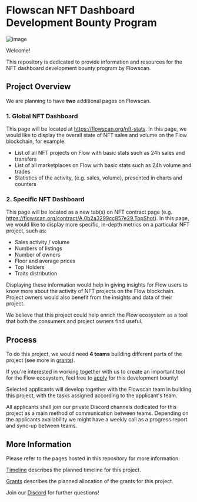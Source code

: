 # Flowscan NFT Dashboard Development Bounty Program

![image](https://user-images.githubusercontent.com/16462328/138827017-6720a229-e1d9-4d14-8185-589414669b90.png)

Welcome! 

This repository is dedicated to provide information and resources for the NFT dashboard development bounty program by Flowscan. 

## Project Overview

We are planning to have **two** additional pages on Flowscan. 

### 1. Global NFT Dashboard

This page will be located at https://flowscan.org/nft-stats. In this page, we would like to display the overall state of NFT sales and volume on the Flow blockchain, for example:
- List of all NFT projects on Flow with basic stats such as 24h sales and transfers
- List of all marketplaces on Flow with basic stats such as 24h volume and trades
- Statistics of the activity, (e.g. sales, volume), presented in charts and counters

### 2. Specific NFT Dashboard 

This page will be located as a new tab(s) on NFT contract page (e.g. https://flowscan.org/contract/A.0b2a3299cc857e29.TopShot). In this page, we would like to display more specific, in-depth metrics on a particular NFT project, such as: 
- Sales activity / volume
- Numbers of listings
- Number of owners
- Floor and average prices
- Top Holders
- Traits distribution

Displaying these information would help in giving insights for Flow users to know more about the activity of NFT projects on the Flow blockchain. Project owners would also benefit from the insights and data of their project. 

We believe that this project could help enrich the Flow ecosystem as a tool that both the consumers and project owners find useful.

## Process

To do this project, we would need **4 teams** building different parts of the project (see more in [grants](grants.md)). 

If you're interested in working together with us to create an important tool for the Flow ecosystem, feel free to [apply](apply.md) for this development bounty!

Selected applicants will develop together with the Flowscan team in building this project, with the tasks assigned according to the applicant's team.

All applicants shall join our private Discord channels dedicated for this project as a main method of communication between teams. Depending on the applicants availability we might have a weekly call as a progress report and sync-up between teams.   

## More Information

Please refer to the pages hosted in this repository for more information: 

[Timeline](timeline.md) describes the planned timeline for this project. 

[Grants](grants.md) describes the planned allocation of the grants for this project.

Join our [Discord](https://discord.gg/WDnc3kvGxM) for further questions! 
